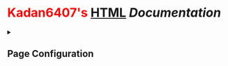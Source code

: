 <!DOCTYPE HTML>
<html>
  
<head>
  
<style>
  
  .Red {
    color: #FF0000;
  }
  
</style>
  
</head>
<body>
<h1> <b class="Red">Kadan6407's</b> <a href="https://html.com/#What_is_HTML">HTML</a> <i>Documentation</i></h1>
<details closed>
 
<summary> <h2> Page Configuration </h2> </summary>
 
#### Tab: Title ✏️
 
```html
 <title>Your Title Here</title>
```

#### Tab: Icon 📃

```html
<link rel="icon" href="https://cdn-icons-png.flaticon.com/512/9648/9648783.png" type="image/x-icon" />
```

</details>
</body>
</html>
